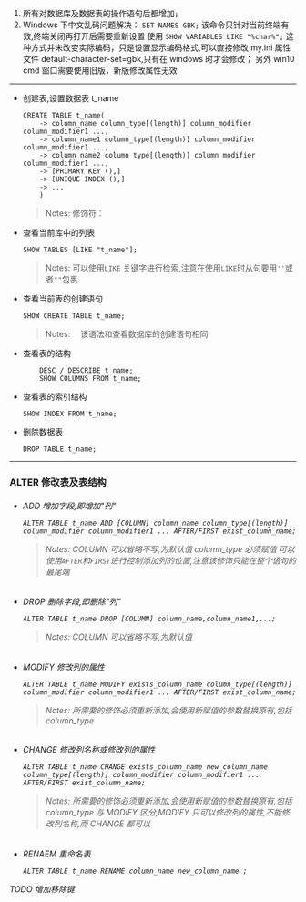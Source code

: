 1. 所有对数据库及数据表的操作语句后都增加`;`
2. Windows 下中文乱码问题解决：
   `SET NAMES GBK;` 该命令只针对当前终端有效,终端关闭再打开后需要重新设置
   使用 `SHOW VARIABLES LIKE "%char%";`
   这种方式并未改变实际编码，只是设置显示编码格式,可以直接修改 my.ini 属性文件 default-character-set=gbk,只有在 windows 时才会修改；
   另外 win10 cmd 窗口需要使用旧版，新版修改属性无效

---

- 创建表,设置数据表 t_name

  ```mysql
  CREATE TABLE t_name(
      -> column_name column_type[(length)] column_modifier column_modifier1 ...,
      -> column_name1 column_type[(length)] column_modifier column_modifier1 ...,
      -> column_name2 column_type[(length)] column_modifier column_modifier1 ...,
      -> [PRIMARY KEY (),]
      -> [UNIQUE INDEX (),]
      -> ...
      )

  ```

  > Notes:
  > 修饰符：

- 查看当前库中的列表

  ```mysql
  SHOW TABLES [LIKE "t_name"];
  ```

  > Notes:
  > 可以使用`LIKE` 关键字进行检索,注意在使用`LIKE`时从句要用`''`或者`""`包裹

- 查看当前表的创建语句

  ```mysql
  SHOW CREATE TABLE t_name;
  ```

  > Notes:
  > 　该语法和查看数据库的创建语句相同

- 查看表的结构

  ```mysql
      DESC / DESCRIBE t_name;
      SHOW COLUMNS FROM t_name;
  ```

- 查看表的索引结构

  ```mysql
  SHOW INDEX FROM t_name;
  ```

- 删除数据表

  ```mysql
  DROP TABLE t_name;
  ```

---

### ALTER 修改表及表结构

<h6/>

- ADD 增加字段,即增加"列"

  ```mysql
  ALTER TABLE t_name ADD [COLUMN] column_name column_type[(length)] column_modifier column_modifier1 ... AFTER/FIRST exist_column_name;
  ```

  > Notes:
  > COLUMN 可以省略不写,为默认值
  > column_type 必须赋值
  > 可以使用`AFTER`和`FIRST`进行控制添加列的位置,注意该修饰只能在整个语句的最尾端

<h6/>

- DROP 删除字段,即删除"列"

  ```mysql
  ALTER TABLE t_name DROP [COLUMN] column_name,column_name1,...;
  ```

  > Notes:
  > COLUMN 可以省略不写,为默认值

<h6/>

- MODIFY 修改列的属性

  ```mysql
  ALTER TABLE t_name MODIFY exists_column_name column_type[(length)] column_modifier column_modifier1 ... AFTER/FIRST exist_column_name;
  ```

  > Notes:
  > 所需要的修饰必须重新添加,会使用新赋值的参数替换原有,包括 column_type

<h6/>

- CHANGE 修改列名称或修改列的属性

  ```mysql
  ALTER TABLE t_name CHANGE exists_column_name new_column_name column_type[(length)] column_modifier column_modifier1 ... AFTER/FIRST exist_column_name;
  ```

  > Notes:
  > 所需要的修饰必须重新添加,会使用新赋值的参数替换原有,包括 column_type
  > 与 MODIFY 区分,MODIFY 只可以修改列的属性,不能修改列名称,而 CHANGE 都可以

<h6/>

- RENAEM 重命名表

  ```mysql
  ALTER TABLE t_name RENAME column_name new_column_name ;
  ```

TODO 增加移除键
